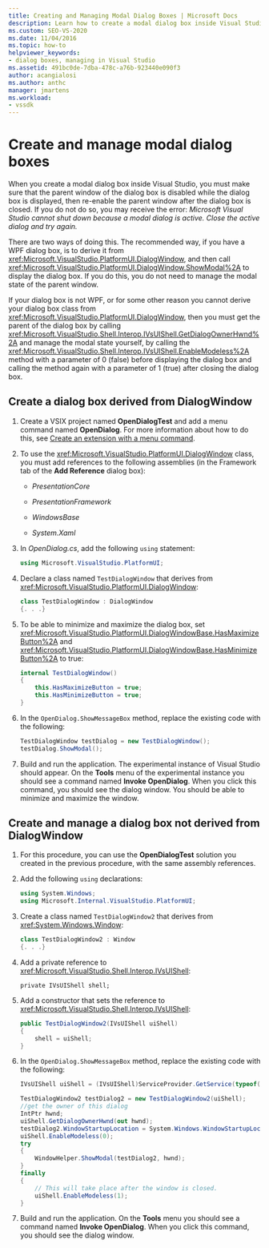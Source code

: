 ```yaml
---
title: Creating and Managing Modal Dialog Boxes | Microsoft Docs
description: Learn how to create a modal dialog box inside Visual Studio, both by using DialogWindow and without using DialogWindow.
ms.custom: SEO-VS-2020
ms.date: 11/04/2016
ms.topic: how-to
helpviewer_keywords:
- dialog boxes, managing in Visual Studio
ms.assetid: 491bc0de-7dba-478c-a76b-923440e090f3
author: acangialosi
ms.author: anthc
manager: jmartens
ms.workload:
- vssdk
---
```

# Create and manage modal dialog boxes
When you create a modal dialog box inside Visual Studio, you must make sure that the parent window of the dialog box is disabled while the dialog box is displayed, then re-enable the parent window after the dialog box is closed. If you do not do so, you may receive the error: *Microsoft Visual Studio cannot shut down because a modal dialog is active. Close the active dialog and try again.*

There are two ways of doing this. The recommended way, if you have a WPF dialog box, is to derive it from <xref:Microsoft.VisualStudio.PlatformUI.DialogWindow>, and then call <xref:Microsoft.VisualStudio.PlatformUI.DialogWindow.ShowModal%2A> to display the dialog box. If you do this, you do not need to manage the modal state of the parent window.

If your dialog box is not WPF, or for some other reason you cannot derive your dialog box class from <xref:Microsoft.VisualStudio.PlatformUI.DialogWindow>, then you must get the parent of the dialog box by calling <xref:Microsoft.VisualStudio.Shell.Interop.IVsUIShell.GetDialogOwnerHwnd%2A> and manage the modal state yourself, by calling the <xref:Microsoft.VisualStudio.Shell.Interop.IVsUIShell.EnableModeless%2A> method with a parameter of 0 (false) before displaying the dialog box and calling the method again with a parameter of 1 (true) after closing the dialog box.

## Create a dialog box derived from DialogWindow

1. Create a VSIX project named **OpenDialogTest** and add a menu command named **OpenDialog**. For more information about how to do this, see [Create an extension with a menu command](../extensibility/creating-an-extension-with-a-menu-command.md).

2. To use the <xref:Microsoft.VisualStudio.PlatformUI.DialogWindow> class, you must add references to the following assemblies (in the Framework tab of the **Add Reference** dialog box):

    - *PresentationCore*

    - *PresentationFramework*

    - *WindowsBase*

    - *System.Xaml*

3. In *OpenDialog.cs*, add the following `using` statement:

    ```csharp
    using Microsoft.VisualStudio.PlatformUI;
    ```

4. Declare a class named `TestDialogWindow` that derives from <xref:Microsoft.VisualStudio.PlatformUI.DialogWindow>:

    ```csharp
    class TestDialogWindow : DialogWindow
    {. . .}
    ```

5. To be able to minimize and maximize the dialog box, set <xref:Microsoft.VisualStudio.PlatformUI.DialogWindowBase.HasMaximizeButton%2A> and <xref:Microsoft.VisualStudio.PlatformUI.DialogWindowBase.HasMinimizeButton%2A> to true:

    ```csharp
    internal TestDialogWindow()
    {
        this.HasMaximizeButton = true;
        this.HasMinimizeButton = true;
    }
    ```

6. In the `OpenDialog.ShowMessageBox` method, replace the existing code with the following:

    ```csharp
    TestDialogWindow testDialog = new TestDialogWindow();
    testDialog.ShowModal();
    ```

7. Build and run the application. The experimental instance of Visual Studio should appear. On the **Tools** menu of the experimental instance you should see a command named **Invoke OpenDialog**. When you click this command, you should see the dialog window. You should be able to minimize and maximize the window.

## Create and manage a dialog box not derived from DialogWindow

1. For this procedure, you can use the **OpenDialogTest** solution you created in the previous procedure, with the same assembly references.

2. Add the following `using` declarations:

    ```csharp
    using System.Windows;
    using Microsoft.Internal.VisualStudio.PlatformUI;
    ```

3. Create a class named `TestDialogWindow2` that derives from <xref:System.Windows.Window>:

    ```csharp
    class TestDialogWindow2 : Window
    {. . .}
    ```

4. Add a private reference to <xref:Microsoft.VisualStudio.Shell.Interop.IVsUIShell>:

    ```
    private IVsUIShell shell;
    ```

5. Add a constructor that sets the reference to <xref:Microsoft.VisualStudio.Shell.Interop.IVsUIShell>:

    ```csharp
    public TestDialogWindow2(IVsUIShell uiShell)
    {
        shell = uiShell;
    }
    ```

6. In the `OpenDialog.ShowMessageBox` method, replace the existing code with the following:

    ```csharp
    IVsUIShell uiShell = (IVsUIShell)ServiceProvider.GetService(typeof(SVsUIShell));

    TestDialogWindow2 testDialog2 = new TestDialogWindow2(uiShell);
    //get the owner of this dialog
    IntPtr hwnd;
    uiShell.GetDialogOwnerHwnd(out hwnd);
    testDialog2.WindowStartupLocation = System.Windows.WindowStartupLocation.CenterOwner;
    uiShell.EnableModeless(0);
    try
    {
        WindowHelper.ShowModal(testDialog2, hwnd);
    }
    finally
    {
        // This will take place after the window is closed.
        uiShell.EnableModeless(1);
    }
    ```

7. Build and run the application. On the **Tools** menu you should see a command named **Invoke OpenDialog**. When you click this command, you should see the dialog window.
